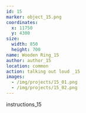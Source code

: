 ```yaml
---
id: 15
marker: object_15.png
coordinates:
  x: 11750
  y: 4300
size:
  width: 850
  height: 700
name: Wooden Ring_15
author: author_15
location: common
action: talking out loud _15
images:
  - /img/projects/15_01.png
  - /img/projects/15_02.png
---
```


instructions_15
